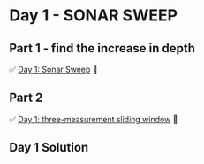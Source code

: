 # Day 1 - SONAR SWEEP

## Part 1 - find the increase in depth
✅ [Day 1: Sonar Sweep](https://adventofcode.com/2021/day/1#part1) 🎇
## Part 2
✅ [Day 1: three-measurement sliding window](https://adventofcode.com/2021/day/1#part2) 🎇

## Day 1 Solution

```

```
